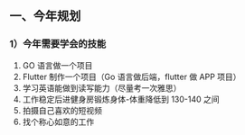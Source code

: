 ## 一、今年规划

### 1）今年需要学会的技能

1.  GO 语言做一个项目
2.  Flutter 制作一个项目（Go 语言做后端，flutter 做 APP 项目）
3.  学习英语能做到读写能力（尽量考一次雅思）
4.  工作稳定后进健身房锻炼身体-体重降低到 130-140 之间
5.  拍摄自己喜欢的短视频
6.  找个称心如意的工作
